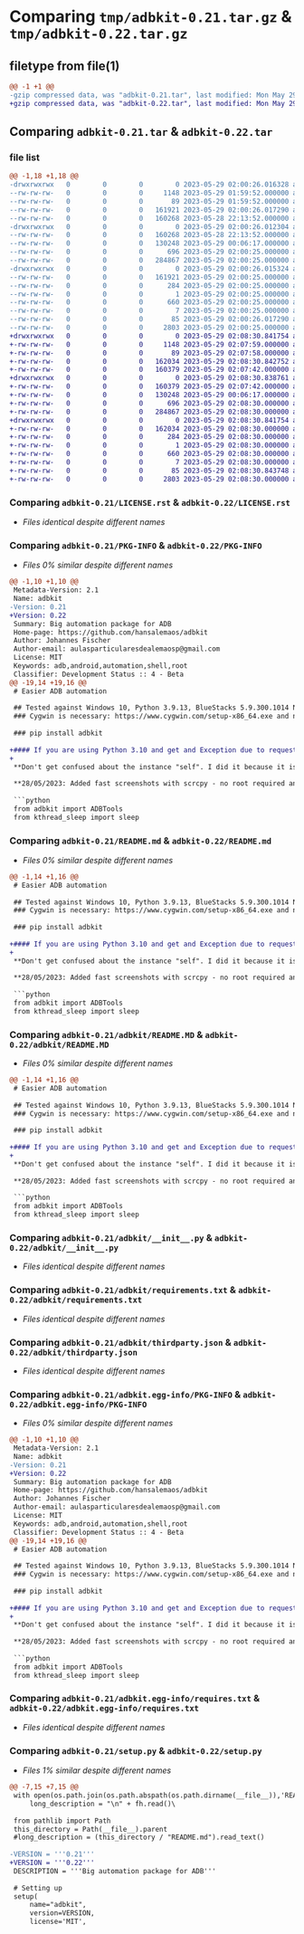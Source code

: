 # Comparing `tmp/adbkit-0.21.tar.gz` & `tmp/adbkit-0.22.tar.gz`

## filetype from file(1)

```diff
@@ -1 +1 @@
-gzip compressed data, was "adbkit-0.21.tar", last modified: Mon May 29 02:00:26 2023, max compression
+gzip compressed data, was "adbkit-0.22.tar", last modified: Mon May 29 02:08:30 2023, max compression
```

## Comparing `adbkit-0.21.tar` & `adbkit-0.22.tar`

### file list

```diff
@@ -1,18 +1,18 @@
-drwxrwxrwx   0        0        0        0 2023-05-29 02:00:26.016328 adbkit-0.21/
--rw-rw-rw-   0        0        0     1148 2023-05-29 01:59:52.000000 adbkit-0.21/LICENSE.rst
--rw-rw-rw-   0        0        0       89 2023-05-29 01:59:52.000000 adbkit-0.21/MANIFEST.in
--rw-rw-rw-   0        0        0   161921 2023-05-29 02:00:26.017290 adbkit-0.21/PKG-INFO
--rw-rw-rw-   0        0        0   160268 2023-05-28 22:13:52.000000 adbkit-0.21/README.md
-drwxrwxrwx   0        0        0        0 2023-05-29 02:00:26.012304 adbkit-0.21/adbkit/
--rw-rw-rw-   0        0        0   160268 2023-05-28 22:13:52.000000 adbkit-0.21/adbkit/README.MD
--rw-rw-rw-   0        0        0   130248 2023-05-29 00:06:17.000000 adbkit-0.21/adbkit/__init__.py
--rw-rw-rw-   0        0        0      696 2023-05-29 02:00:25.000000 adbkit-0.21/adbkit/requirements.txt
--rw-rw-rw-   0        0        0   284867 2023-05-29 02:00:25.000000 adbkit-0.21/adbkit/thirdparty.json
-drwxrwxrwx   0        0        0        0 2023-05-29 02:00:26.015324 adbkit-0.21/adbkit.egg-info/
--rw-rw-rw-   0        0        0   161921 2023-05-29 02:00:25.000000 adbkit-0.21/adbkit.egg-info/PKG-INFO
--rw-rw-rw-   0        0        0      284 2023-05-29 02:00:25.000000 adbkit-0.21/adbkit.egg-info/SOURCES.txt
--rw-rw-rw-   0        0        0        1 2023-05-29 02:00:25.000000 adbkit-0.21/adbkit.egg-info/dependency_links.txt
--rw-rw-rw-   0        0        0      660 2023-05-29 02:00:25.000000 adbkit-0.21/adbkit.egg-info/requires.txt
--rw-rw-rw-   0        0        0        7 2023-05-29 02:00:25.000000 adbkit-0.21/adbkit.egg-info/top_level.txt
--rw-rw-rw-   0        0        0       85 2023-05-29 02:00:26.017290 adbkit-0.21/setup.cfg
--rw-rw-rw-   0        0        0     2803 2023-05-29 02:00:25.000000 adbkit-0.21/setup.py
+drwxrwxrwx   0        0        0        0 2023-05-29 02:08:30.841754 adbkit-0.22/
+-rw-rw-rw-   0        0        0     1148 2023-05-29 02:07:59.000000 adbkit-0.22/LICENSE.rst
+-rw-rw-rw-   0        0        0       89 2023-05-29 02:07:58.000000 adbkit-0.22/MANIFEST.in
+-rw-rw-rw-   0        0        0   162034 2023-05-29 02:08:30.842752 adbkit-0.22/PKG-INFO
+-rw-rw-rw-   0        0        0   160379 2023-05-29 02:07:42.000000 adbkit-0.22/README.md
+drwxrwxrwx   0        0        0        0 2023-05-29 02:08:30.838761 adbkit-0.22/adbkit/
+-rw-rw-rw-   0        0        0   160379 2023-05-29 02:07:42.000000 adbkit-0.22/adbkit/README.MD
+-rw-rw-rw-   0        0        0   130248 2023-05-29 00:06:17.000000 adbkit-0.22/adbkit/__init__.py
+-rw-rw-rw-   0        0        0      696 2023-05-29 02:08:30.000000 adbkit-0.22/adbkit/requirements.txt
+-rw-rw-rw-   0        0        0   284867 2023-05-29 02:08:30.000000 adbkit-0.22/adbkit/thirdparty.json
+drwxrwxrwx   0        0        0        0 2023-05-29 02:08:30.841754 adbkit-0.22/adbkit.egg-info/
+-rw-rw-rw-   0        0        0   162034 2023-05-29 02:08:30.000000 adbkit-0.22/adbkit.egg-info/PKG-INFO
+-rw-rw-rw-   0        0        0      284 2023-05-29 02:08:30.000000 adbkit-0.22/adbkit.egg-info/SOURCES.txt
+-rw-rw-rw-   0        0        0        1 2023-05-29 02:08:30.000000 adbkit-0.22/adbkit.egg-info/dependency_links.txt
+-rw-rw-rw-   0        0        0      660 2023-05-29 02:08:30.000000 adbkit-0.22/adbkit.egg-info/requires.txt
+-rw-rw-rw-   0        0        0        7 2023-05-29 02:08:30.000000 adbkit-0.22/adbkit.egg-info/top_level.txt
+-rw-rw-rw-   0        0        0       85 2023-05-29 02:08:30.843748 adbkit-0.22/setup.cfg
+-rw-rw-rw-   0        0        0     2803 2023-05-29 02:08:30.000000 adbkit-0.22/setup.py
```

### Comparing `adbkit-0.21/LICENSE.rst` & `adbkit-0.22/LICENSE.rst`

 * *Files identical despite different names*

### Comparing `adbkit-0.21/PKG-INFO` & `adbkit-0.22/PKG-INFO`

 * *Files 0% similar despite different names*

```diff
@@ -1,10 +1,10 @@
 Metadata-Version: 2.1
 Name: adbkit
-Version: 0.21
+Version: 0.22
 Summary: Big automation package for ADB
 Home-page: https://github.com/hansalemaos/adbkit
 Author: Johannes Fischer
 Author-email: aulasparticularesdealemaosp@gmail.com
 License: MIT
 Keywords: adb,android,automation,shell,root
 Classifier: Development Status :: 4 - Beta
@@ -19,14 +19,16 @@
 # Easier ADB automation 
 
 ## Tested against Windows 10, Python 3.9.13, BlueStacks 5.9.300.1014 N32
 ### Cygwin is necessary: https://www.cygwin.com/setup-x86_64.exe and needs to be added to the path variable!
 
 ### pip install adbkit
 
+#### If you are using Python 3.10 and get and Exception due to requests, execute pip install requests==2.31.0
+
 **Don't get confused about the instance "self". I did it because it is faster copying methods from the class :)** 
 
 **28/05/2023: Added fast screenshots with scrcpy - no root required and some other methods** 
 
 ```python
 from adbkit import ADBTools
 from kthread_sleep import sleep
```

### Comparing `adbkit-0.21/README.md` & `adbkit-0.22/README.md`

 * *Files 0% similar despite different names*

```diff
@@ -1,14 +1,16 @@
 # Easier ADB automation 
 
 ## Tested against Windows 10, Python 3.9.13, BlueStacks 5.9.300.1014 N32
 ### Cygwin is necessary: https://www.cygwin.com/setup-x86_64.exe and needs to be added to the path variable!
 
 ### pip install adbkit
 
+#### If you are using Python 3.10 and get and Exception due to requests, execute pip install requests==2.31.0
+
 **Don't get confused about the instance "self". I did it because it is faster copying methods from the class :)** 
 
 **28/05/2023: Added fast screenshots with scrcpy - no root required and some other methods** 
 
 ```python
 from adbkit import ADBTools
 from kthread_sleep import sleep
```

### Comparing `adbkit-0.21/adbkit/README.MD` & `adbkit-0.22/adbkit/README.MD`

 * *Files 0% similar despite different names*

```diff
@@ -1,14 +1,16 @@
 # Easier ADB automation 
 
 ## Tested against Windows 10, Python 3.9.13, BlueStacks 5.9.300.1014 N32
 ### Cygwin is necessary: https://www.cygwin.com/setup-x86_64.exe and needs to be added to the path variable!
 
 ### pip install adbkit
 
+#### If you are using Python 3.10 and get and Exception due to requests, execute pip install requests==2.31.0
+
 **Don't get confused about the instance "self". I did it because it is faster copying methods from the class :)** 
 
 **28/05/2023: Added fast screenshots with scrcpy - no root required and some other methods** 
 
 ```python
 from adbkit import ADBTools
 from kthread_sleep import sleep
```

### Comparing `adbkit-0.21/adbkit/__init__.py` & `adbkit-0.22/adbkit/__init__.py`

 * *Files identical despite different names*

### Comparing `adbkit-0.21/adbkit/requirements.txt` & `adbkit-0.22/adbkit/requirements.txt`

 * *Files identical despite different names*

### Comparing `adbkit-0.21/adbkit/thirdparty.json` & `adbkit-0.22/adbkit/thirdparty.json`

 * *Files identical despite different names*

### Comparing `adbkit-0.21/adbkit.egg-info/PKG-INFO` & `adbkit-0.22/adbkit.egg-info/PKG-INFO`

 * *Files 0% similar despite different names*

```diff
@@ -1,10 +1,10 @@
 Metadata-Version: 2.1
 Name: adbkit
-Version: 0.21
+Version: 0.22
 Summary: Big automation package for ADB
 Home-page: https://github.com/hansalemaos/adbkit
 Author: Johannes Fischer
 Author-email: aulasparticularesdealemaosp@gmail.com
 License: MIT
 Keywords: adb,android,automation,shell,root
 Classifier: Development Status :: 4 - Beta
@@ -19,14 +19,16 @@
 # Easier ADB automation 
 
 ## Tested against Windows 10, Python 3.9.13, BlueStacks 5.9.300.1014 N32
 ### Cygwin is necessary: https://www.cygwin.com/setup-x86_64.exe and needs to be added to the path variable!
 
 ### pip install adbkit
 
+#### If you are using Python 3.10 and get and Exception due to requests, execute pip install requests==2.31.0
+
 **Don't get confused about the instance "self". I did it because it is faster copying methods from the class :)** 
 
 **28/05/2023: Added fast screenshots with scrcpy - no root required and some other methods** 
 
 ```python
 from adbkit import ADBTools
 from kthread_sleep import sleep
```

### Comparing `adbkit-0.21/adbkit.egg-info/requires.txt` & `adbkit-0.22/adbkit.egg-info/requires.txt`

 * *Files identical despite different names*

### Comparing `adbkit-0.21/setup.py` & `adbkit-0.22/setup.py`

 * *Files 1% similar despite different names*

```diff
@@ -7,15 +7,15 @@
 with open(os.path.join(os.path.abspath(os.path.dirname(__file__)),'README.md'), encoding="utf-8") as fh:
     long_description = "\n" + fh.read()\
 
 from pathlib import Path
 this_directory = Path(__file__).parent
 #long_description = (this_directory / "README.md").read_text()
 
-VERSION = '''0.21'''
+VERSION = '''0.22'''
 DESCRIPTION = '''Big automation package for ADB'''
 
 # Setting up
 setup(
     name="adbkit",
     version=VERSION,
     license='MIT',
```

